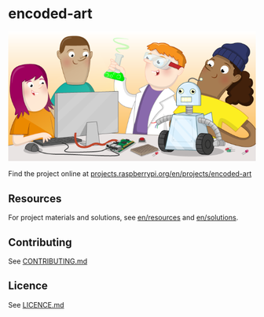 # encoded-art

![encoded-art](banner.png)

Find the project online at [projects.raspberrypi.org/en/projects/encoded-art](https://projects.raspberrypi.org/en/projects/encoded-art)

## Resources
For project materials and solutions, see [en/resources](https://github.com/raspberrypilearning/encoded-art/tree/master/en/resources) and [en/solutions](https://github.com/raspberrypilearning/encoded-art/tree/master/en/solutions).

## Contributing
See [CONTRIBUTING.md](CONTRIBUTING.md)

## Licence
 See [LICENCE.md](LICENCE.md)